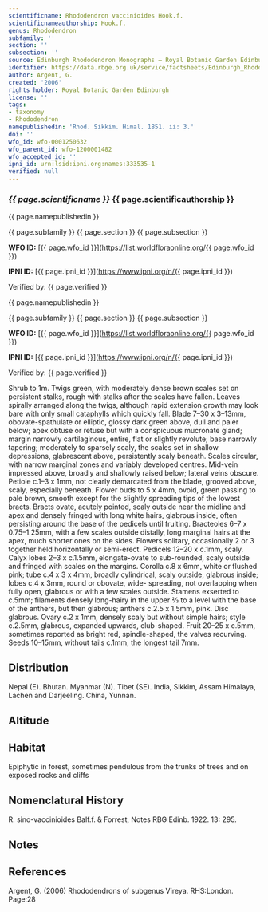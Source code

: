 ```yaml
---
scientificname: Rhododendron vaccinioides Hook.f.
scientificnameauthorship: Hook.f.
genus: Rhododendron
subfamily: ''
section: ''
subsection: ''
source: Edinburgh Rhododendron Monographs – Royal Botanic Garden Edinburgh
identifier: https://data.rbge.org.uk/service/factsheets/Edinburgh_Rhododendron_Monographs.xhtml
author: Argent, G.
created: '2006'
rights holder: Royal Botanic Garden Edinburgh
license: ''
tags:
- taxonomy
- Rhododendron
namepublishedin: 'Rhod. Sikkim. Himal. 1851. ii: 3.'
doi: ''
wfo_id: wfo-0001250632
wfo_parent_id: wfo-1200001482
wfo_accepted_id: ''
ipni_id: urn:lsid:ipni.org:names:333535-1
verified: null
---
```

### _{{ page.scientificname }}_ {{ page.scientificauthorship }}
 {{ page.namepublishedin }}

{{ page.subfamily }} {{ page.section }} {{ page.subsection }}

**WFO ID:** [{{ page.wfo_id }}](https://list.worldfloraonline.org/{{ page.wfo_id }})

**IPNI ID:** [{{ page.ipni_id }}](https://www.ipni.org/n/{{ page.ipni_id }})

Verified by: {{ page.verified }}

 {{ page.namepublishedin }}

{{ page.subfamily }} {{ page.section }} {{ page.subsection }}

**WFO ID:** [{{ page.wfo_id }}](https://list.worldfloraonline.org/{{ page.wfo_id }})

**IPNI ID:** [{{ page.ipni_id }}](https://www.ipni.org/n/{{ page.ipni_id }})

Verified by: {{ page.verified }}



Shrub to 1m. Twigs green, with moderately dense brown scales set on persistent stalks, rough with stalks after the scales have fallen. Leaves spirally arranged along the twigs, although rapid extension growth may look bare with only small cataphylls which quickly fall. Blade 7–30 x 3–13mm, obovate-spathulate or elliptic, glossy dark green above, dull and paler below; apex obtuse or retuse but with a conspicuous mucronate gland; margin narrowly cartilaginous, entire, flat or slightly revolute; base narrowly tapering; moderately to sparsely scaly, the scales set in shallow depressions, glabrescent above, persistently scaly beneath. Scales circular, with narrow marginal zones and variably developed centres. Mid-vein impressed above, broadly and shallowly raised below; lateral veins obscure. Petiole c.1–3 x 1mm, not clearly demarcated from the blade, grooved above, scaly, especially beneath. Flower buds to 5 x 4mm, ovoid, green passing to pale brown, smooth except for the slightly spreading tips of the lowest bracts. Bracts ovate, acutely pointed, scaly outside near the midline and apex and densely fringed with long white hairs, glabrous inside, often persisting around the base of the pedicels until fruiting. Bracteoles 6–7 x 0.75–1.25mm, with a few scales outside distally, long marginal hairs at the apex, much shorter ones on the sides. Flowers solitary, occasionally 2 or 3 together held horizontally or semi-erect. Pedicels 12–20 x c.1mm, scaly. Calyx lobes 2–3 x c.1.5mm, elongate-ovate to sub-rounded, scaly outside and fringed with scales on the margins. Corolla c.8 x 6mm, white or flushed pink; tube c.4 x 3 x 4mm, broadly cylindrical, scaly outside, glabrous inside; lobes c.4 x 3mm, round or obovate, wide- spreading, not overlapping when fully open, glabrous or with a few scales outside. Stamens exserted to c.5mm; fila­ments densely long-hairy in the upper 2⁄3 to a level with the base of the anthers, but then glabrous; anthers c.2.5 x 1.5mm, pink. Disc glabrous. Ovary c.2 x 1mm, densely scaly but without simple hairs; style c.2.5mm, glabrous, expanded upwards, club-shaped. Fruit 20–25 x c.5mm, sometimes reported as bright red, spindle-shaped, the valves recurving. Seeds 10–15mm, without tails c.1mm, the longest tail 7mm.

## Distribution
Nepal (E). Bhutan. Myanmar (N). Tibet (SE). India, Sikkim, Assam Himalaya, Lachen and Darjeeling. China, Yunnan.

## Altitude


## Habitat
Epiphytic in forest, sometimes pendulous from the trunks of trees and on exposed rocks and cliffs

## Nomenclatural History
R. sino-vaccinioides Balf.f. & Forrest, Notes RBG Edinb. 1922. 13: 295.
                       
## Notes


## References

Argent, G. (2006) Rhododendrons of subgenus Vireya. RHS:London. Page:28
